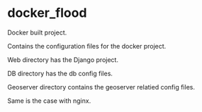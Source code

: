 # docker_flood
Docker built project.

Contains the configuration files for the docker project.

Web directory has the Django project.

DB directory has the db config files.

Geoserver directory contains the geoserver relatied config files.

Same is the case with nginx.
